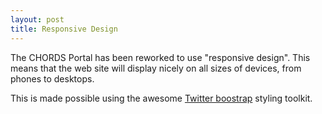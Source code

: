 ```yaml
---
layout: post
title: Responsive Design
---
```


The CHORDS Portal has been reworked to use "responsive design". This means that
the web site will display nicely on all sizes of devices, from phones to desktops.

This is made possible using the awesome [Twitter boostrap](https://getbootstrap.com/)
styling toolkit.